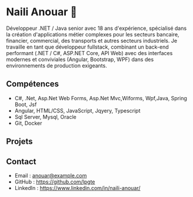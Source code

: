 # Naili Anouar 👋

Développeur .NET / Java senior avec 18 ans d'expérience, spécialisé dans la création d'applications métier complexes pour les secteurs bancaire, financier, commercial, des transports et autres secteurs industriels.
Je travaille en tant que développeur fullstack, combinant un back-end performant (.NET / C#, ASP.NET Core, API Web) avec des interfaces modernes et conviviales (Angular, Bootstrap, WPF) dans des environnements de production exigeants.

## Compétences
- C#, .Net, Asp.Net Web Forms, Asp.Net Mvc,Wiforms, Wpf,Java, Spring Boot, Jsf
- Angular, HTML/CSS, JavaScript, Jqyery, Typescript
- Sql Server, Mysql, Oracle
- Git, Docker

## Projets

## Contact
- Email : anouar@example.com
- GitHub : https://github.com/lpgte
- LinkedIn : https://www.linkedin.com/in/naili-anouar/
